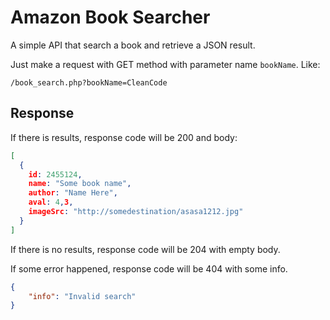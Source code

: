 # Amazon Book Searcher

A simple API that search a book and retrieve a JSON result.

Just make a request with GET method with parameter name `bookName`. Like:

```
/book_search.php?bookName=CleanCode
```

## Response

If there is results, response code will be 200 and body:

```json
[
  {
    id: 2455124,
    name: "Some book name",
    author: "Name Here",
    aval: 4,3,
    imageSrc: "http://somedestination/asasa1212.jpg"
  }
]
```

If there is no results, response code will be 204 with empty body.

If some error happened, response code will be 404 with some info.

```json
{
	"info": "Invalid search"
}
```
